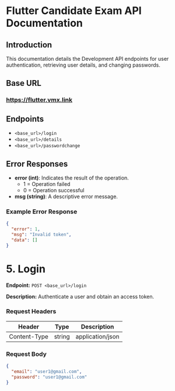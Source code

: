 # Flutter Candidate Exam API Documentation

## Introduction
This documentation details the Development API endpoints for user authentication, retrieving user details, and changing passwords.

## Base URL
### https://flutter.vmx.link


## Endpoints
- `<base_url>/login`
- `<base_url>/details`
- `<base_url>/passwordchange`

## Error Responses
- **error (int)**: Indicates the result of the operation.
  - 1 = Operation failed
  - 0 = Operation successful
- **msg (string)**: A descriptive error message.

### Example Error Response
```json
{
  "error": 1,
  "msg": "Invalid token",
  "data": [] 
}
```

# 5. Login

**Endpoint:** `POST <base_url>/login`

**Description:**
Authenticate a user and obtain an access token.

### Request Headers

| Header       | Type   | Description       |
|--------------|--------|-------------------|
| Content-Type | string | application/json  |

### Request Body
```json
{
  "email": "user1@gmail.com",
  "password": "user1@gmail.com"
}

